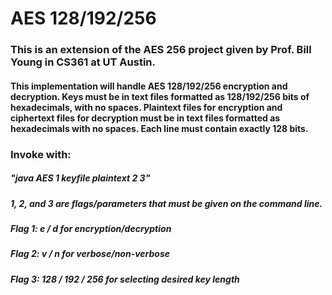 # AES 128/192/256

### This is an extension of the AES 256 project given by Prof. Bill Young in CS361 at UT Austin.

#### This implementation will handle AES 128/192/256 encryption and decryption. Keys must be in text files formatted as 128/192/256 bits of hexadecimals, with no spaces. Plaintext files for encryption and ciphertext files for decryption must be in text files formatted as hexadecimals with no spaces. Each line must contain exactly 128 bits.


### Invoke with:

##### "java AES 1 keyfile plaintext 2 3"

##### 1, 2, and 3 are flags/parameters that must be given on the command line.

##### Flag 1: e / d for encryption/decryption
##### Flag 2: v / n for verbose/non-verbose
##### Flag 3: 128 / 192 / 256 for selecting desired key length
